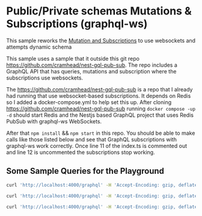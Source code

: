 # Public/Private schemas Mutations & Subscriptions (graphql-ws)

This sample reworks the [Mutation and Subscriptions](https://the-guild.dev/graphql/stitching/handbook/foundation/mutations-and-subscriptions) to use websockets and attempts dynamic schema


This sample uses a sample that it outside this git repo https://github.com/cramhead/nest-gql-pub-sub. The repo includes a GraphQL API that has queries, mutations and subscription where the subscriptions use websockets.

The https://github.com/cramhead/nest-gql-pub-sub is a repo that I already had running that use websocket-based subscriptions. It depends on Redis so I added a docker-compose.yml to help set this up. 
After cloning https://github.com/cramhead/nest-gql-pub-sub running `docker compose -up -d` should start Redis and the Nestjs based GraphQL project that uses Redis PubSub with graphql-ws WebSockets. 

After that `npm install` && `npm start` in this repo.
You should be able to make calls like those listed below and see that GraphQL subscriptions with graphql-ws work correctly. 
Once line 11 of the index.ts is commented out and line 12 is uncommented the subscriptions stop working. 

## Some Sample Queries for the Playground

```bash
curl 'http://localhost:4000/graphql' -H 'Accept-Encoding: gzip, deflate, br' -H 'Content-Type: application/json' -H 'Accept: application/json' -H 'Connection: keep-alive' -H 'Origin: altair://-' --data-binary '{"query":"query Author {\n  author(id: 1){\n    firstName\n    lastName\n    id\n  }\n  \n}","variables":{}}' --compressed
```

```bash
curl 'http://localhost:4000/graphql' -H 'Accept-Encoding: gzip, deflate, br' -H 'Content-Type: application/json' -H 'Accept: application/json' -H 'Connection: keep-alive' -H 'Origin: altair://-' --data-binary '{"query":"mutation AddPost { \n    addPost(authorId: 1, title: \"Some new post\"){\n      id\n      title\n      author{\n        id\n        firstName\n        lastName\n      }\n    }\n}","variables":{}}' --compressed
```

```bash
curl 'http://localhost:4000/graphql' -H 'Accept-Encoding: gzip, deflate, br' -H 'Content-Type: application/json' -H 'Accept: application/json' -H 'Connection: keep-alive' -H 'Origin: altair://-' --data-binary '{"query":"subscription PostAdded{\n  postAdded{\n    id\n    title\n    author{\n      id\n      firstName\n      lastName\n    }\n  }\n}","variables":{}}' --compressed

```